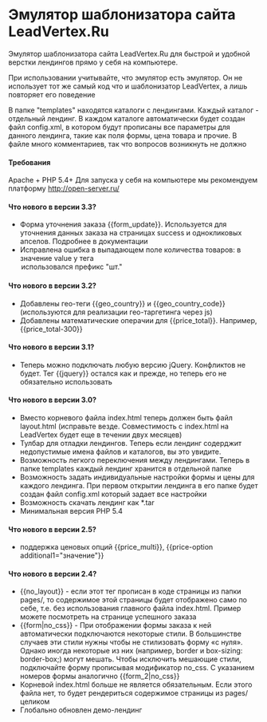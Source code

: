 Эмулятор шаблонизатора сайта LeadVertex.Ru
===================

Эмулятор шаблонизатора сайта LeadVertex.Ru для быстрой и удобной верстки лендингов прямо у себя на компьютере.

При использовании учитывайте, что эмулятор есть эмулятор. Он не использует тот же самый код что и шаблонизатор LeadVertex, а лишь повторяет его поведение

В папке "templates" находятся каталоги с лендингами. Каждый каталог - отдельный лендинг. В каждом каталоге автоматически будет создан файл config.xml, в котором
будут прописаны все параметры для данного лендинга, такие как поля формы, цена товара и прочие. В файле много комментариев, так что вопросов возникнуть не должно

#### Требования
Apache + PHP 5.4+
Для запуска у себя на компьютере мы рекомендуем платформу http://open-server.ru/

#### Что нового в версии 3.3?

- Форма уточнения заказа {{form_update}}. Используется для уточнения данных заказа на страницах success и однокликовых апселов. Подробнее в документации
- Исправлена ошибка в выпадающем поле количества товаров: в значение value у тега <option> использовался префикс "шт."

#### Что нового в версии 3.2?

- Добавлены гео-теги {{geo_country}} и {{geo_country_code}} (используются для реализации гео-таргетинга через js)
- Добавлены математические операчии для {{price_total}}. Например, {{price_total-300}}

#### Что нового в версии 3.1?

- Теперь можно подключать любую версию jQuery. Конфликтов не будет. Тег {{jquery}} остался как и прежде, но теперь его не обязательно использовать

#### Что нового в версии 3.0?

- Вместо корневого файла index.html теперь должен быть файл layout.html (исправьте везде. Совместимость c index.html на LeadVertex будет еще в течении двух месяцев)
- Тулбар для отладки лендингов. Теперь если лендинг содерджит недопустимые имена файлов и каталогов, вы это увидите.
- Возможность легкого переключения между лендингами. Теперь в папке templates каждый лендинг хранится в отдельной папке
- Возможность задать индивидуальные настройки формы и цены для каждого лендинга. При первом открытии лендинга в его папке будет создан файл config.xml который задает все настройки
- Возможность скачать лендинг как *.tar
- Минимальная версия PHP 5.4

#### Что нового в версии 2.5?

- поддержка ценовых опций {{price_multi}}, {{price-option additional1="значение"}}

#### Что нового в версии 2.4?

- {{no_layout}} - если этот тег прописан в коде страницы из папки pages/, то содержимое этой страницы будет отображено само по себе, т.е. без использования главного файла index.html. Пример можете посмотреть на странице успешного заказа
- {{form|no_css}} - При отображении формы заказа к ней автоматически подключаются некоторые стили. В большинстве случаев эти стили нужны чтобы не стилизовать форму «с нуля». Однако иногда некоторые из них (например, border и box-sizing: border-box;) могут мешать. Чтобы исключить мешающие стили, подключайте форму прописывая модификатор no_css. С указанием номеров формы аналогично {{form_2|no_css}}
- Корневой index.html больше не является обязательным. Если этого файла нет, то будет рендериться содержимое страницы из pages/ целиком
- Глобально обновлен демо-лендинг